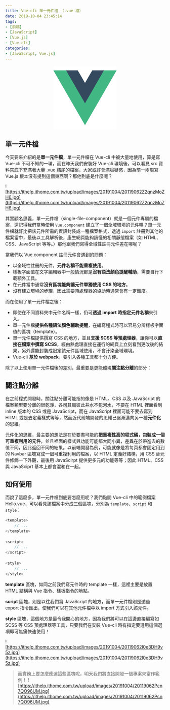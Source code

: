 ```yaml
---
title: Vue-cli 單一元件檔 （.vue 檔）
date: 2019-10-04 23:45:14
tags:
- [前端]
- [JavaScript]
- [Vue.js]
- [Vue-cli]
categories: 
- [JavaScript, Vue.js]
---
```


<div style="display:flex;justify-content:center;">
  <img style="object-fit:cover;" src='/images/vue-logo.png' width='200px' height='200px' />
</div>

## 單一元件檔
今天要來介紹的是**單一元件檔**，單一元件檔在 Vue-cli 中被大量地使用，算是寫 Vue-cli 不可不知的一環，而在昨天我們安裝好 Vue-cli 環境後，可以看見 src 資料夾底下充滿著大量 .vue 結尾的檔案，大家或許會滿臉疑惑，因為前一兩周寫 Vue.js 根本沒有提到這個東西啊？那他到底是什麼呢？

![https://ithelp.ithome.com.tw/upload/images/20191004/20119062Z2qnzMoZH6.jpg](https://ithelp.ithome.com.tw/upload/images/20191004/20119062Z2qnzMoZH6.jpg)

其實顧名思義，單一元件檔（single-file-component）就是一個元件專屬的檔案，還記得我們當時使用  `Vue.component` 建立了一個全域環境的元件嗎？單一元件檔就好比把該元件所需的資訊封裝成一種檔案格式，透過 `import` 註冊到其他的檔案當中，最後以工具解析後，產生網頁能夠讀懂的相關靜態檔案（如 HTML、CSS、JavaScript 等等。）那他跟我們寫得全域性註冊元件差在哪呢？

當我們以 Vue.component 註冊元件會遇到的問題：
- 以全域性註冊的元件，**元件名稱不能重複使用**。
- 樣板字面值在文字編輯器中一般情況都是**沒有語法顏色提醒輔助**，需要自行下載額外工具。
- 在元件當中通常**沒有區塊能夠讓元件單獨使用 CSS 的地方**。
- 沒有建立環境的步驟，因此需要預處理器的協助時通常會有一定難度。

而在使用了單一元件檔之後：
- 即使在不同資料夾中元件名稱一樣，仍可**透過 import 時指定元件名稱**來引入。
- 單一元件檔**提供各種語法顏色輔助提醒**，在編寫程式時可以容易分辨樣板字面值的區塊（template）。
- 單一元件檔提供撰寫 CSS 的地方，並且**支援 SCSS 等預處理器**，讓你可以**直接在檔案中撰寫 SCSS**，經由熱處理直接在運行的網頁上立刻看到更改後的結果，另外還能封裝成限定該元件區域使用，不會汙染全域環境。
- Vue-cli **基於 webpack**，要引入各種工具都十分方便。

除了以上使用單一元件檔後的差別，最重要是更能體現**關注點分離**的部分：

## 關注點分離
在之前程式開發時，關注點分離可能指的像是 HTML、CSS 以及 JavaScript 的檔案類型要分離的很乾淨，各司其職彼此井水不犯河水，不要在 HTML 裡面看到 inline 版本的 CSS 或是 JavaScript，而在 JavaScript 裡面可能不要去寫到 HTML 或是去定義樣式等等，然而近代前端開發的思維已逐漸邁向另一種**元件化**的思維。

元件化的思維，最主要的想法是在於要盡可能的**把重複性高的程式碼，包裝成一個可重複利用的元件**，並且裡面的樣式與功能可能都大同小異，差異在於帶進去的數值不同，因此返回不同的結果。以前端開發為例，可能就像是將每頁都會固定用到的 Navbar 區塊寫成一個可重複利用的檔案，以 HTML 定義好結構，用 CSS 替元件修飾一下外觀，最後用 JavaScirpt 提供更多元的功能等等；因此 HTML、CSS 與 JavaSciprt 基本上都會混和在一起。

## 如何使用
而說了這麼多，單一元件檔到底要怎麼用呢？我們點開 Vue-cli 中的範例檔案 Hello.vue，可以看見該檔案中分成三個區塊，分別為 `template`、`script` 和 `style`：

```javascript
<template>
    // ...
</template>

<script>
    // ...
</script>

<style>
    // ...
</style>
```

**template** 區塊，如同之前我們寫元件時的 template 一樣，這裡主要是放置 HTML 結構與 Vue 指令、樣板指令的地點。

**script** 區塊，則是以往我們寫 JavaScript 的地方，而單一元件檔則是透過 export 指令匯出，使我們可以在其他元件檔中以 import 方式引入該元件。

**style** 區塊，這個地方是最令我開心的地方，因為我們將可以在這邊直接編寫如 SCSS 等 CSS 預處理器等工具，只要我們在安裝 Vue-cli 時有指定要選用這個選項即可無痛快速使用！

![https://ithelp.ithome.com.tw/upload/images/20191004/20119062l0e3DH9v5z.jpg](https://ithelp.ithome.com.tw/upload/images/20191004/20119062l0e3DH9v5z.jpg)

> 而實務上要怎麼應運這些區塊呢，明天我們將直接開發一個專案來當作範例！
> ![https://ithelp.ithome.com.tw/upload/images/20191004/20119062Pcn7QO96UM.jpg](https://ithelp.ithome.com.tw/upload/images/20191004/20119062Pcn7QO96UM.jpg)